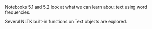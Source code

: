 Notebooks 5.1 and 5.2 look at what we can learn about text using word frequencies.

Several NLTK built-in functions on Text objects are explored. 
